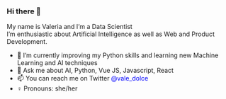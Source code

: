 ### Hi there 👋

<!--
**vdolce/vdolce** is a ✨ _special_ ✨ repository because its `README.md` (this file) appears on your GitHub profile.

Here are some ideas to get you started:

- 🔭 I’m currently working on ...
- 🌱 I’m currently learning ...
- 👯 I’m looking to collaborate on ...
- 🤔 I’m looking for help with ...
- 💬 Ask me about ...
- 📫 You can reach me on Twitter https://twitter.com/vale_dolce
- 😄 Pronouns: she/her
- ⚡ Fun fact: ...
-->

My name is Valeria and I’m a Data Scientist <br/>
I’m enthusiastic about Artificial Intelligence as well as Web and Product Development. 

- 🔭 I’m currently improving my Python skills and learning new Machine Learning and AI techniques
- 💬 Ask me about AI, Python, Vue JS, Javascript, React
- 📫 You can reach me on Twitter <a style="color:blue; text-decoration:none" href="https://twitter.com/vale_dolce" target="_blank" rel="noopener noreferrer">@vale_dolce</a>
- ♀️ Pronouns: she/her
